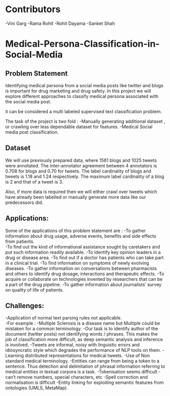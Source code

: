 # Contributors
-Vini Garg
-Rama Rohit
-Rohit Dayama
-Sanket Shah

# Medical-Persona-Classification-in-Social-Media


## Problem Statement
Identifying medical persona from a social media posts like twitter and blogs is important for drug marketing and drug safety. In this project we will explore different approaches  to classify medical persona associated with the social media post.

it can be considered a multi labeled supervised text classification problem.

The task of the project is two fold :
-Manually generating additional dataset , or crawling over less dependable dataset for features.
-Medical Social media post classification.

## Dataset
We will use previously prepared data, where 1581 blogs and 1025 tweets were annotated. 
The inter-annotator agreement between 4 annotators is 0.708 for blogs and 0.70 for tweets. The label cardinality of blogs and tweets is 1.18 and 1.24 respectively. The maximum label cardinality of a blog is 2 and that of a tweet is 3.

Also, if more data is required then we will either crawl over tweets which have already been labelled or manually generate more data like our predecessors did.

## Applications:
Some of the applications of this problem statement are :
-To gather information about drug usage, adverse events, benefits and side effects from patients.  
-To find out the kind of informational assistance sought by caretakers and put such information readily available.
-To identify key opinion leaders in a drug or disease area.
-To find out if a doctor has patients who can take part in a clinical trial.
-To find information on symptoms of newly evolving diseases.
-To gather information on conversations between pharmacists and others to identify drug dosage, interactions and therapeutic effects.
-To acquire or collaborate on technologies invented by researchers that can be a part of the drug pipeline.
-To gather information about journalists’ survey on quality of life of patients.

## Challenges:

-Application of normal text ­parsing rules not applicable.  
-For example :
-Multiple Sclerosis is a disease name but Multiple could be mistaken for a common terminology.
-Our task is to identify author of the document (twitter posts) not identifying words / phrases. This makes the job of classification more difficult, as deep semantic analysis and inference is involved.
-Tweets are informal, noisy with linguistic errors and idiosyncratic style which degrades the performance of NLP tools on them.
-Learning distributed representations for medical tweets.
-Use of Non standard medical terminology.
-Entities can range from being a token to a sentence. Thus detection and delimitation of phrasal information referring to medical entities in textual corpora is a task.
-Tokenisation seems difficult ­can’t remove numbers, special characters, etc
-Spell correction and normalisation is difficult
-Entity linking for exploiting semantic features from ontologies (UMLS, MetaMap).


